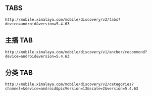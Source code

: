 ## TABS
`http://mobile.ximalaya.com/mobile/discovery/v2/tabs?device=android&version=5.4.63`

## 主播 TAB
`http://mobile.ximalaya.com/mobile/discovery/v1/anchor/recommend?device=android&version=5.4.63`

## 分类 TAB
`http://mobile.ximalaya.com/mobile/discovery/v2/categories?channel=&device=android&picVersion=13&scale=2&version=5.4.63`